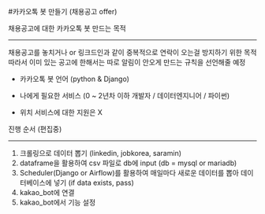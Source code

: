 #카카오톡 봇 만들기 (채용공고 offer)

채용공고에 대한 카카오톡 봇 만드는 목적
- - - 
채용공고를 놓치거나 or 링크드인과 같이 중복적으로 연락이 오는걸 방지하기 위한 목적
따라서 이미 있는 공고에 한해서는 따로 알림이 안오게 만드는 규칙을 선언해줄 예정

- 카카오톡 봇 언어 (python & Django)

- 나에게 필요한 서비스 (0 ~ 2년차 이하 개발자 / 데이터엔지니어 / 파이썬)
- 위치 서비스에 대한 지원은 X

진행 순서 (편집중)
- - - 
1. 크롤링으로 데이터 뽑기 (linkedin, jobkorea, saramin)
2. dataframe을 활용하여 csv 파일로 db에 input (db = mysql or mariadb)
3. Scheduler(Django or Airflow)를 활용하여 매일마다 새로운 데이터를 뽑아 데이터베이스에 넣기 (if data exists, pass)
4. kakao_bot에 연결
5. kakao_bot에서 기능 설정


